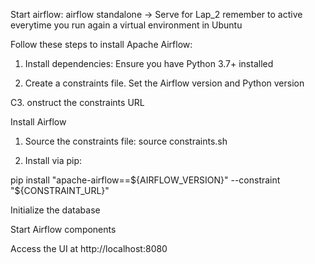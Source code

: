 Start airflow: airflow standalone -> Serve for Lap_2
remember to active everytime you run again a virtual environment in Ubuntu

Follow these steps to install Apache Airflow:

1. Install dependencies: Ensure you have Python 3.7+ installed

2. Create a constraints file. Set the Airflow version and Python version

C3. onstruct the constraints URL

Install Airflow

1. Source the constraints file: source constraints.sh

2. Install via pip:

pip install "apache-airflow==${AIRFLOW_VERSION}" --constraint "${CONSTRAINT_URL}"

Initialize the database

Start Airflow components

Access the UI at 
http://localhost:8080